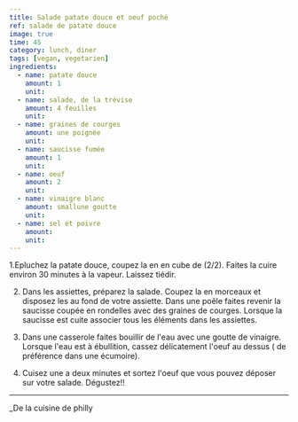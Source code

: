 ```yaml
---
title: Salade patate douce et oeuf poché
ref: salade de patate douce
image: true
time: 45
category: lunch, diner
tags: [vegan, vegetarien]
ingredients:
  - name: patate douce
    amount: 1
    unit:
  - name: salade, de la trévise
    amount: 4 feuilles
    unit: 
  - name: graines de courges
    amount: une poignée
    unit: 
  - name: saucisse fumée
    amount: 1
    unit:
  - name: oeuf
    amount: 2
    unit:
  - name: vinaigre blanc
    amount: smallune goutte
    unit: 
  - name: sel et poivre
    amount: 
    unit:
---
```




1.Epluchez la patate douce, coupez la en en cube de (2/2). Faites la cuire environ 30 minutes à la vapeur.
 Laissez tiédir.

2. Dans les assiettes, préparez la salade. Coupez la en morceaux et disposez les au fond de votre assiette. 
Dans une poêle faites revenir la saucisse coupée en rondelles avec des graines de courges. 
Lorsque la saucisse est cuite associer tous les éléments dans les assiettes.

3. Dans une casserole faites bouillir de l'eau avec une goutte de vinaigre.
Lorsque l'eau est à ébullition, cassez délicatement l'oeuf au dessus ( de préférence dans une écumoire).

4. Cuisez une a deux minutes et sortez l'oeuf que vous pouvez déposer sur votre salade. 
Dégustez!!
---

_De la cuisine de philly 
